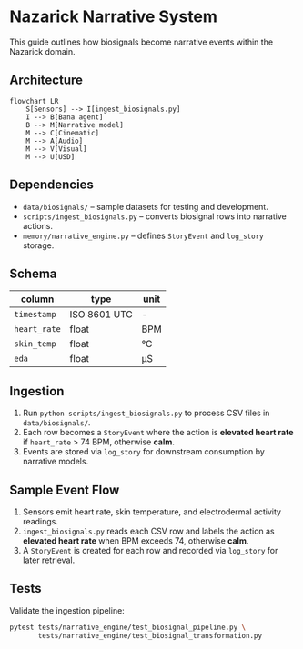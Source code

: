 # Nazarick Narrative System

This guide outlines how biosignals become narrative events within the Nazarick domain.

## Architecture
```mermaid
flowchart LR
    S[Sensors] --> I[ingest_biosignals.py]
    I --> B[Bana agent]
    B --> M[Narrative model]
    M --> C[Cinematic]
    M --> A[Audio]
    M --> V[Visual]
    M --> U[USD]
```

## Dependencies
- `data/biosignals/` – sample datasets for testing and development.
- `scripts/ingest_biosignals.py` – converts biosignal rows into narrative actions.
- `memory/narrative_engine.py` – defines `StoryEvent` and `log_story` storage.

## Schema
| column | type | unit |
| --- | --- | --- |
| `timestamp` | ISO 8601 UTC | - |
| `heart_rate` | float | BPM |
| `skin_temp` | float | °C |
| `eda` | float | µS |

## Ingestion
1. Run `python scripts/ingest_biosignals.py` to process CSV files in `data/biosignals/`.
2. Each row becomes a `StoryEvent` where the action is **elevated heart rate** if `heart_rate` > 74 BPM, otherwise **calm**.
3. Events are stored via `log_story` for downstream consumption by narrative models.

## Sample Event Flow
1. Sensors emit heart rate, skin temperature, and electrodermal activity readings.
2. `ingest_biosignals.py` reads each CSV row and labels the action as **elevated heart rate** when BPM exceeds 74, otherwise **calm**.
3. A `StoryEvent` is created for each row and recorded via `log_story` for later retrieval.

## Tests

Validate the ingestion pipeline:

```bash
pytest tests/narrative_engine/test_biosignal_pipeline.py \
       tests/narrative_engine/test_biosignal_transformation.py
```
